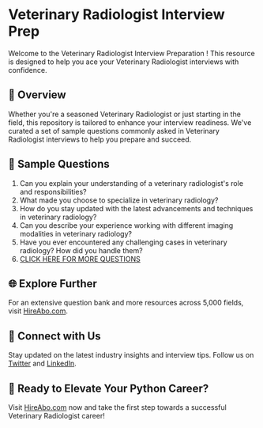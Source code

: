 # Veterinary Radiologist Interview Prep

Welcome to the Veterinary Radiologist Interview Preparation ! This resource is designed to help you ace your Veterinary Radiologist interviews with confidence.

## 🚀 Overview

Whether you're a seasoned Veterinary Radiologist or just starting in the field, this repository is tailored to enhance your interview readiness. We've curated a set of sample questions commonly asked in Veterinary Radiologist interviews to help you prepare and succeed.

## 📝 Sample Questions

1. Can you explain your understanding of a veterinary radiologist's role and responsibilities?
2. What made you choose to specialize in veterinary radiology?
3. How do you stay updated with the latest advancements and techniques in veterinary radiology?
4. Can you describe your experience working with different imaging modalities in veterinary radiology?
5. Have you ever encountered any challenging cases in veterinary radiology? How did you handle them?
6. [CLICK HERE FOR MORE QUESTIONS](https://hireabo.com/job/24_0_12/Veterinary%20Radiologist)

## 🌐 Explore Further

For an extensive question bank and more resources across 5,000 fields, visit [HireAbo.com](https://www.hireabo.com).

## 📱 Connect with Us

Stay updated on the latest industry insights and interview tips. Follow us on [Twitter](https://twitter.com/hireabo) and [LinkedIn](https://www.linkedin.com/in/hire-abo-3609972a8/).

## 🚀 Ready to Elevate Your Python Career?

Visit [HireAbo.com](https://www.hireabo.com) now and take the first step towards a successful Veterinary Radiologist career!